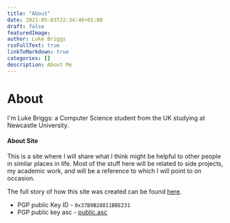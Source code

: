 ```yaml
---
title: "About"
date: 2021-05-03T22:34:46+01:00
draft: false
featuredImage: 
author: Luke Briggs
rssFullText: true
linkToMarkdown: true
categories: []
description: About Me
---
```

#  About

I'm Luke Briggs: a Computer Science student from the UK studying at Newcastle University.

#### About Site
This is a site where I will share what I think might be helpful to other people in similar
places in life. Most of the stuff here will be related to side projects, my academic work, and will
be a reference to which I will point to on occasion.

The full story of how this site was created can be found [here](/where-hugo-i-go).

- PGP public Key ID - `0x37B9B28811BBE231`
- PGP public key asc - [public.asc](/public.asc)
